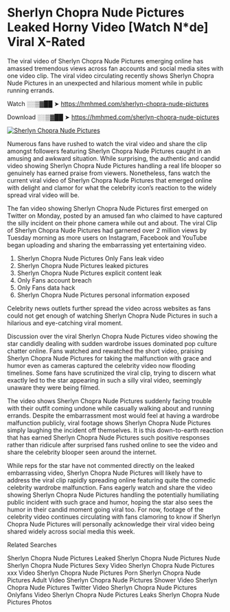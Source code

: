 ﻿# Sherlyn Chopra Nude Pictures Leaked Horny Video [Watch N*de] Viral X-Rated

The viral video of ﻿Sherlyn Chopra Nude Pictures emerging online has amassed tremendous views across fan accounts and social media sites with one video clip. The viral video circulating recently shows ﻿Sherlyn Chopra Nude Pictures in an unexpected and hilarious moment while in public running errands. 

Watch ░░▒▓██ ➤ https://hmhmed.com/sherlyn-chopra-nude-pictures

Download ░░▒▓██ ➤ https://hmhmed.com/sherlyn-chopra-nude-pictures

[![Sherlyn Chopra Nude Pictures](https://i.imgur.com/dJHk4Zq.gif)](https://hmhmed.com/sherlyn-chopra-nude-pictures)

Numerous fans have rushed to watch the viral video and share the clip amongst followers featuring ﻿Sherlyn Chopra Nude Pictures caught in an amusing and awkward situation. While surprising, the authentic and candid video showing ﻿Sherlyn Chopra Nude Pictures handling a real life blooper so genuinely has earned praise from viewers. Nonetheless, fans watch the current viral video of ﻿Sherlyn Chopra Nude Pictures that emerged online with delight and clamor for what the celebrity icon’s reaction to the widely spread viral video will be.

The fan video showing ﻿Sherlyn Chopra Nude Pictures first emerged on Twitter on Monday, posted by an amused fan who claimed to have captured the silly incident on their phone camera while out and about. The viral Clip of ﻿Sherlyn Chopra Nude Pictures had garnered over 2 million views by Tuesday morning as more users on Instagram, Facebook and YouTube began uploading and sharing the embarrassing yet entertaining video. 

1. ﻿Sherlyn Chopra Nude Pictures Only Fans leak video
2. ﻿Sherlyn Chopra Nude Pictures leaked pictures
3. ﻿Sherlyn Chopra Nude Pictures explicit content leak
4. Only Fans account breach
5. Only Fans data hack
6. ﻿Sherlyn Chopra Nude Pictures personal information exposed

Celebrity news outlets further spread the video across websites as fans could not get enough of watching ﻿Sherlyn Chopra Nude Pictures in such a hilarious and eye-catching viral moment. 

Discussion over the viral ﻿Sherlyn Chopra Nude Pictures video showing the star candidly dealing with sudden wardrobe issues dominated pop culture chatter online. Fans watched and rewatched the short video, praising ﻿Sherlyn Chopra Nude Pictures for taking the malfunction with grace and humor even as cameras captured the celebrity video now flooding timelines. Some fans have scrutinized the viral clip, trying to discern what exactly led to the star appearing in such a silly viral video, seemingly unaware they were being filmed.

The video shows ﻿Sherlyn Chopra Nude Pictures suddenly facing trouble with their outfit coming undone while casually walking about and running errands. Despite the embarrassment most would feel at having a wardrobe malfunction publicly, viral footage shows ﻿Sherlyn Chopra Nude Pictures simply laughing the incident off themselves. It is this down-to-earth reaction that has earned ﻿Sherlyn Chopra Nude Pictures such positive responses rather than ridicule after surprised fans rushed online to see the video and share the celebrity blooper seen around the internet.  

While reps for the star have not commented directly on the leaked embarrassing video, ﻿Sherlyn Chopra Nude Pictures will likely have to address the viral clip rapidly spreading online featuring quite the comedic celebrity wardrobe malfunction. Fans eagerly watch and share the video showing ﻿Sherlyn Chopra Nude Pictures handling the potentially humiliating public incident with such grace and humor, hoping the star also sees the humor in their candid moment going viral too. For now, footage of the celebrity video continues circulating with fans clamoring to know if ﻿Sherlyn Chopra Nude Pictures will personally acknowledge their viral video being shared widely across social media this week.

Related Searches

﻿Sherlyn Chopra Nude Pictures Leaked
﻿Sherlyn Chopra Nude Pictures Nude
﻿Sherlyn Chopra Nude Pictures Sexy Video
﻿Sherlyn Chopra Nude Pictures xxx Video
﻿Sherlyn Chopra Nude Pictures Porn
﻿Sherlyn Chopra Nude Pictures Adult Video
﻿Sherlyn Chopra Nude Pictures Shower Video
﻿Sherlyn Chopra Nude Pictures Twitter Video
﻿Sherlyn Chopra Nude Pictures Onlyfans Video
﻿Sherlyn Chopra Nude Pictures Leaks
﻿Sherlyn Chopra Nude Pictures Photos